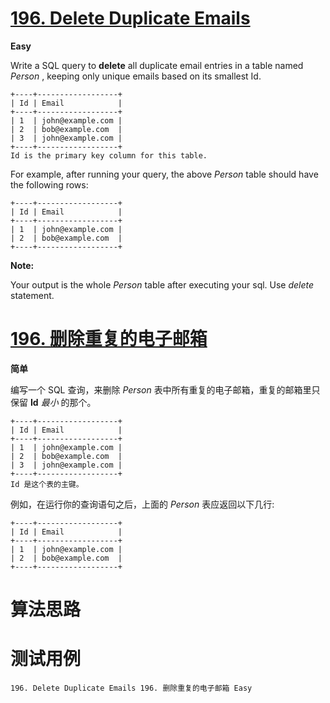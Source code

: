 # [196. Delete Duplicate Emails][enTitle]

**Easy**

Write a SQL query to **delete**  all duplicate email entries in a table named  *Person* , keeping only unique emails based on its smallest Id.

```
+----+------------------+
| Id | Email            |
+----+------------------+
| 1  | john@example.com |
| 2  | bob@example.com  |
| 3  | john@example.com |
+----+------------------+
Id is the primary key column for this table.

```

For example, after running your query, the above  *Person*  table should have the following rows:

```
+----+------------------+
| Id | Email            |
+----+------------------+
| 1  | john@example.com |
| 2  | bob@example.com  |
+----+------------------+

```

**Note:** 

Your output is the whole  *Person*  table after executing your sql. Use  *delete*  statement.


# [196. 删除重复的电子邮箱][cnTitle]

**简单**

编写一个 SQL 查询，来删除  *Person*  表中所有重复的电子邮箱，重复的邮箱里只保留 **Id**  *最小* 的那个。

```
+----+------------------+
| Id | Email            |
+----+------------------+
| 1  | john@example.com |
| 2  | bob@example.com  |
| 3  | john@example.com |
+----+------------------+
Id 是这个表的主键。

```

例如，在运行你的查询语句之后，上面的  *Person*  表应返回以下几行:

```
+----+------------------+
| Id | Email            |
+----+------------------+
| 1  | john@example.com |
| 2  | bob@example.com  |
+----+------------------+

```




# 算法思路

# 测试用例
```
196. Delete Duplicate Emails 196. 删除重复的电子邮箱 Easy
```

[enTitle]: https://leetcode.com/problems/delete-duplicate-emails/
[cnTitle]: https://leetcode-cn.com/problems/delete-duplicate-emails/
